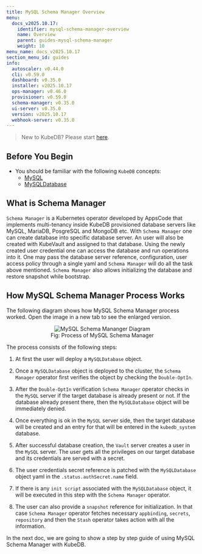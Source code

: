 ```yaml
---
title: MySQL Schema Manager Overview
menu:
  docs_v2025.10.17:
    identifier: mysql-schema-manager-overview
    name: Overview
    parent: guides-mysql-schema-manager
    weight: 10
menu_name: docs_v2025.10.17
section_menu_id: guides
info:
  autoscaler: v0.44.0
  cli: v0.59.0
  dashboard: v0.35.0
  installer: v2025.10.17
  ops-manager: v0.46.0
  provisioner: v0.59.0
  schema-manager: v0.35.0
  ui-server: v0.35.0
  version: v2025.10.17
  webhook-server: v0.35.0
---
```


> New to KubeDB? Please start [here](/docs/v2025.10.17/README).


## Before You Begin

- You should be familiar with the following `KubeDB` concepts:
  - [MySQL](/docs/v2025.10.17/guides/mysql/concepts/database/)
  - [MySQLDatabase](/docs/v2025.10.17/guides/mysql/concepts/mysqldatabase/)


## What is Schema Manager

`Schema Manager` is a Kubernetes operator developed by AppsCode that implements multi-tenancy inside KubeDB provisioned database servers like MySQL, MariaDB, PosgreSQL and MongoDB etc. With `Schema Manager` one can create database into specific database server. An user will also be created with KubeVault and assigned to that database. Using the newly created user credential one can access the database and run operations into it. One may pass the database server reference, configuration, user access policy through a single yaml and `Schema Manager` will do all the task above mentioned. `Schema Manager` also allows initializing the database and restore snapshot while bootstrap.


## How MySQL Schema Manager Process Works

The following diagram shows how MySQL Schema Manager process worked. Open the image in a new tab to see the enlarged version.

<figure align="center">
  <img alt="MySQL Schema Mananger Diagram" src="/docs/v2025.10.17/guides/mysql/schema-manager/overview/images/mysql-schema-manager-diagram.svg">
<figcaption align="center">Fig: Process of MySQL Schema Manager</figcaption>
</figure>

The process consists of the following steps:

1. At first the user will deploy a `MySQLDatabase` object.

2. Once a `MySQLDatabase` object is deployed to the cluster, the `Schema Manager` operator first verifies the object by checking the `Double-OptIn`. 

3. After the `Double-OptIn` verification `Schema Manager` operator checks in the `MySQL` server if the target database is already present or not. If the database already present there, then the `MySQLDatabase` object will be immediately denied. 

4. Once everything is ok in the `MySQL` server side, then the target database will be created and an entry for that will be entered in the `kubedb_system` database.

5. After successful database creation, the `Vault` server creates a user in the `MySQL` server. The user gets all the privileges on our target database and its credentials are served with a secret.

6. The user credentials secret reference is patched with the `MySQLDatabase` object yaml in the `.status.authSecret.name` field.

7. If there is any `init script` associated with the `MySQLDatabase` object, it will be executed in this step with the `Schema Manager` operator. 

8. The user can also provide a `snapshot` reference for initialization. In that case `Schema Manager` operator fetches necessary `appbinding`, `secrets`, `repository` and then the `Stash` operator takes action with all the information.

In the next doc, we are going to show a step by step guide of using MySQL Schema Manager with KubeDB.